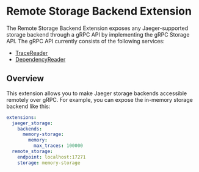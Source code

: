 # Remote Storage Backend Extension

The Remote Storage Backend Extension exposes any Jaeger-supported storage backend through a gRPC API by
implementing the gRPC Storage API. The gRPC API currently consists of the following services:

* [TraceReader](https://github.com/jaegertracing/jaeger-idl/blob/main/proto/storage/v2/trace_storage.proto)
* [DependencyReader](https://github.com/jaegertracing/jaeger-idl/blob/main/proto/storage/v2/dependency_storage.proto)

## Overview

This extension allows you to make Jaeger storage backends accessible remotely over gRPC.
For example, you can expose the in-memory storage backend like this:

```yaml
extensions:
  jaeger_storage:
    backends:
      memory-storage:
        memory:
          max_traces: 100000
  remote_storage:
    endpoint: localhost:17271
    storage: memory-storage
```
